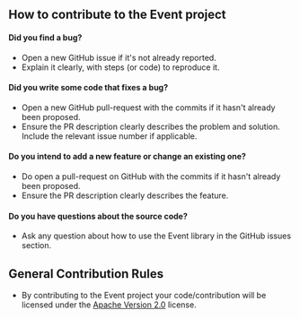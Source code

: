 ## How to contribute to the Event project

#### Did you find a bug?

* Open a new GitHub issue if it's not already reported.
* Explain it clearly, with steps (or code) to reproduce it.

#### Did you write some code that fixes a bug?

* Open a new GitHub pull-request with the commits if it hasn't already been proposed.
* Ensure the PR description clearly describes the problem and solution. Include the relevant issue number if applicable.

#### Do you intend to add a new feature or change an existing one?

* Do open a pull-request on GitHub with the commits if it hasn't already been proposed.
* Ensure the PR description clearly describes the feature.

#### **Do you have questions about the source code?**

* Ask any question about how to use the Event library in the GitHub issues section.

## General Contribution Rules

* By contributing to the Event project your code/contribution will be licensed under
  the [Apache Version 2.0](../LICENSE) license.
